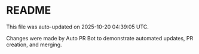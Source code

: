 # README

This file was auto-updated on 2025-10-20 04:39:05 UTC.

Changes were made by Auto PR Bot to demonstrate automated updates, PR creation, and merging.
